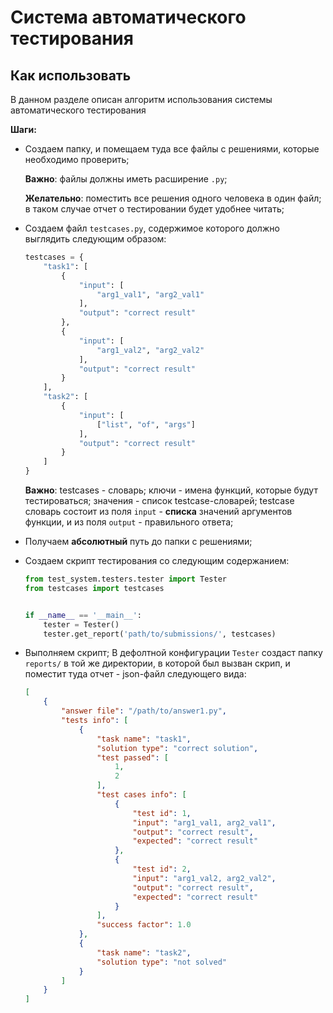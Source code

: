 # Система автоматического тестирования

## Как использовать

В данном разделе описан алгоритм использования системы автоматического тестирования

**Шаги:**

- Создаем папку, и помещаем туда все файлы с решениями, которые необходимо проверить; 

    **Важно**:  файлы должны иметь расширение `.py`;

    **Желательно**: поместить все решения одного человека в один файл; в таком случае отчет о тестировании будет удобнее читать; 
- Создаем файл `testcases.py`, содержимое которого должно выглядить следующим образом: 
    ```python
    testcases = {
        "task1": [
            {
                "input": [
                    "arg1_val1", "arg2_val1"
                ],
                "output": "correct result"
            },
            {
                "input": [
                    "arg1_val2", "arg2_val2"
                ],
                "output": "correct result"
            }
        ],
        "task2": [
            {
                "input": [
                    ["list", "of", "args"]
                ],
                "output": "correct result"
            }
        ]
    }
    ```
    **Важно**: testcases - словарь; ключи - имена функций, которые будут тестироваться; значения - список testcase-словарей; testcase словарь состоит из поля `input` - **списка** значений аргументов функции, и из поля `output` - правильного ответа;  

- Получаем **абсолютный** путь до папки с решениями;  
- Создаем скрипт тестирования со следующим содержанием:  
    ```Python
    from test_system.testers.tester import Tester
    from testcases import testcases


    if __name__ == '__main__':
        tester = Tester()
        tester.get_report('path/to/submissions/', testcases)
    ```
- Выполняем скрипт; В дефолтной конфигурации `Tester` создаст папку `reports/` в той же директории, в которой был вызван скрип, и поместит туда отчет - json-файл следующего вида:
    ```json
    [
        {
            "answer file": "/path/to/answer1.py",
            "tests info": [
                {
                    "task name": "task1",
                    "solution type": "correct solution",
                    "test passed": [
                        1,
                        2
                    ],
                    "test cases info": [
                        {
                            "test id": 1,
                            "input": "arg1_val1, arg2_val1",
                            "output": "correct result",
                            "expected": "correct result"
                        },
                        {
                            "test id": 2,
                            "input": "arg1_val2, arg2_val2",
                            "output": "correct result",
                            "expected": "correct result"
                        }
                    ],
                    "success factor": 1.0
                },
                {
                    "task name": "task2",
                    "solution type": "not solved"
                }
            ]
        }
    ]
    ```